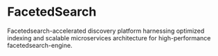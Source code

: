 # FacetedSearch
Facetedsearch-accelerated discovery platform harnessing optimized indexing and scalable microservices architecture for high-performance facetedsearch-engine.
